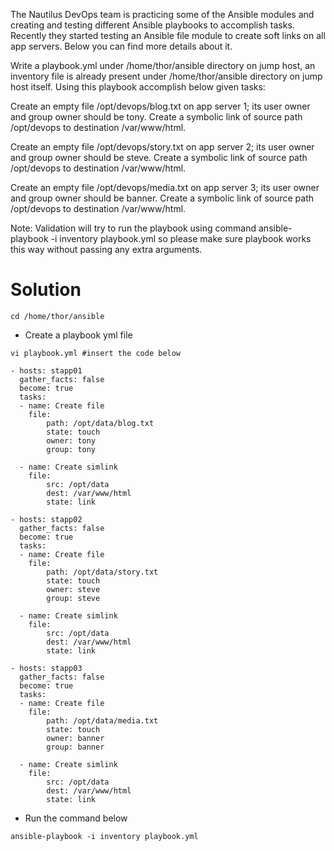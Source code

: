 The Nautilus DevOps team is practicing some of the Ansible modules and creating and testing different Ansible playbooks to accomplish tasks. Recently they started testing an Ansible file module to create soft links on all app servers. Below you can find more details about it.

Write a playbook.yml under /home/thor/ansible directory on jump host, an inventory file is already present under /home/thor/ansible directory on jump host itself. Using this playbook accomplish below given tasks:

Create an empty file /opt/devops/blog.txt on app server 1; its user owner and group owner should be tony. Create a symbolic link of source path /opt/devops to destination /var/www/html.

Create an empty file /opt/devops/story.txt on app server 2; its user owner and group owner should be steve. Create a symbolic link of source path /opt/devops to destination /var/www/html.

Create an empty file /opt/devops/media.txt on app server 3; its user owner and group owner should be banner. Create a symbolic link of source path /opt/devops to destination /var/www/html.

Note: Validation will try to run the playbook using command ansible-playbook -i inventory playbook.yml so please make sure playbook works this way without passing any extra arguments.

Solution
========

```
cd /home/thor/ansible
```

- Create a playbook yml file

```
vi playbook.yml #insert the code below 
```

```
- hosts: stapp01
  gather_facts: false
  become: true
  tasks:
  - name: Create file
    file:
        path: /opt/data/blog.txt
        state: touch
        owner: tony
        group: tony

  - name: Create simlink
    file:
        src: /opt/data
        dest: /var/www/html
        state: link

- hosts: stapp02
  gather_facts: false
  become: true
  tasks:
  - name: Create file
    file:
        path: /opt/data/story.txt
        state: touch
        owner: steve
        group: steve

  - name: Create simlink
    file:
        src: /opt/data
        dest: /var/www/html
        state: link

- hosts: stapp03
  gather_facts: false
  become: true
  tasks:
  - name: Create file
    file:
        path: /opt/data/media.txt
        state: touch
        owner: banner
        group: banner

  - name: Create simlink
    file:
        src: /opt/data
        dest: /var/www/html
        state: link
```

- Run the command below

```
ansible-playbook -i inventory playbook.yml
```
